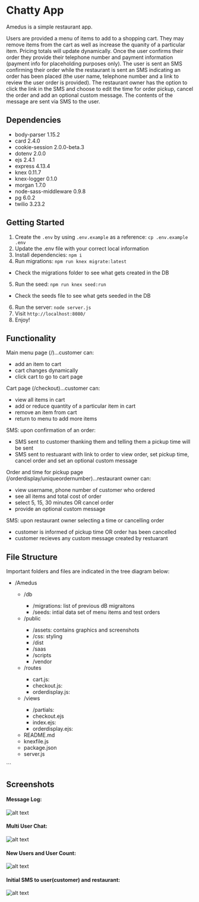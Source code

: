 # Chatty App

Amedus is a simple restaurant app.

Users are provided a menu of items to add to a shopping cart.  They may remove items from the cart as well as increase the quanity of a particular item.  Pricing totals will update dynamically.  Once the user confirms their order they provide their telephone number and payment information (payment info for placeholding purposes only).  The user is sent an SMS confirming their order while the restaurant is sent an SMS indicating an order has been placed (the user name, telephone number and a link to review the user order is provided).  The restaurant owner has the option to click the link in the SMS and choose to edit the time for order pickup, cancel the order and add an optional custom message.  The contents of the message are sent via SMS to the user.

## Dependencies

  - body-parser 1.15.2
  - card 2.4.0
  - cookie-session 2.0.0-beta.3
  - dotenv 2.0.0
  - ejs 2.4.1
  - express 4.13.4
  - knex 0.11.7
  - knex-logger 0.1.0
  - morgan 1.7.0
  - node-sass-middleware 0.9.8
  - pg 6.0.2
  - twilio 3.23.2

## Getting Started

1. Create the `.env` by using `.env.example` as a reference: `cp .env.example .env`
2. Update the .env file with your correct local information
3. Install dependencies: `npm i`
4. Run migrations: `npm run knex migrate:latest`
  - Check the migrations folder to see what gets created in the DB
5. Run the seed: `npm run knex seed:run`
  - Check the seeds file to see what gets seeded in the DB
6. Run the  server: `node server.js`
7. Visit `http://localhost:8080/`
8. Enjoy!

## Functionality

Main menu page (/)...customer can:
- add an item to cart
- cart changes dynamically
- click cart to go to cart page

Cart page (/checkout)...customer can:
- view all items in cart
- add or reduce quantity of a particular item in cart
- remove an item from cart
- return to menu to add more items

SMS: upon confirmation of an order:
- SMS sent to customer thanking them and telling them a pickup time will be sent
- SMS sent to restuarant with link to order to view order, set pickup time, cancel order and set an optional custom message

Order and time for pickup page (/orderdisplay/uniqueordernumber)...restaurant owner can:
- view username, phone number of customer who ordered
- see all items and total cost of order
- select 5, 15, 30 minutes OR cancel order
- provide an optional custom message

SMS: upon restaurant owner selecting a time or cancelling order
- customer is informed of pickup time OR order has been cancelled
- customer recieves any custom message created by restuarant


## File Structure

Important folders and files are indicated in the tree diagram below:

<ul>
  <li>/Amedus</li>
  <ul>
    <li>/db</li>
    <ul>
      <li>/migrations: list of previous dB migraitons</li>
      <li>/seeds: intial data set of menu items and test orders</li>
    </ul>
    <li>/public</li>
    <ul>
      <li>/assets: contains graphics and screenshots</li>
      <li>/css: styling </li>
      <li>/dist</li>
      <li>/saas</li>
      <li>/scripts</li>
      <li>/vendor</li>
    </ul>
    <li>/routes</li>
    <ul>
      <li>cart.js: </li>
      <li>checkout.js:</li>
      <li>orderdisplay.js:</li>
    </ul>
    <li>/views</li>
    <ul>
      <li>/partials: </li>
      <li>checkout.ejs</li>
      <li>index.ejs: </li>
      <li>orderdisplay.ejs: </li>
    </ul>
    <li>README.md</li>
    <li>knexfile.js</li>
    <li>package.json</li>
    <li>server.js</li>
  </ul>
</ul>
```


## Screenshots

#### Message Log:
![alt text](build/messagedetails.png)

#### Multi User Chat:
![alt text](build/3userchat.png)

#### New Users and User Count:
![alt text](build/4users.png)

#### Initial SMS to user(customer) and restaurant:

![alt text](public/assets/screenshots/initialsms.png)

